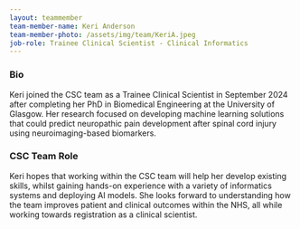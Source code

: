 ```yaml
---
layout: teammember
team-member-name: Keri Anderson
team-member-photo: /assets/img/team/KeriA.jpeg
job-role: Trainee Clinical Scientist - Clinical Informatics
---
```


### Bio
Keri joined the CSC team as a Trainee Clinical Scientist in September 2024 after completing her PhD in Biomedical Engineering at the University of Glasgow. Her research focused on developing machine learning solutions that could predict neuropathic pain development after spinal cord injury using neuroimaging-based biomarkers.

### CSC Team Role
Keri hopes that working within the CSC team will help her develop existing skills, whilst gaining hands-on experience with a variety of informatics systems and deploying AI models. She looks forward to understanding how the team improves patient and clinical outcomes within the NHS, all while working towards registration as a clinical scientist.


